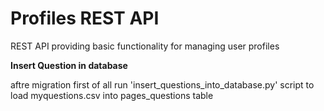 # Profiles REST API

REST API providing basic functionality for managing user profiles 

****Insert Question in database****

aftre migration first of all run 'insert_questions_into_database.py' script to load myquestions.csv into pages_questions table

